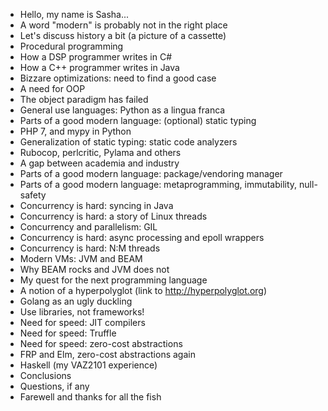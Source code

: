 * Hello, my name is Sasha...
* A word "modern" is probably not in the right place
* Let's discuss history a bit (a picture of a cassette)
* Procedural programming
* How a DSP programmer writes in C#
* How a C++ programmer writes in Java
* Bizzare optimizations: need to find a good case
* A need for OOP
* The object paradigm has failed
* General use languages: Python as a lingua franca
* Parts of a good modern language: (optional) static typing
* PHP 7, and mypy in Python
* Generalization of static typing: static code analyzers
* Rubocop, perlcritic, Pylama and others
* A gap between academia and industry
* Parts of a good modern language: package/vendoring manager
* Parts of a good modern language: metaprogramming, immutability, null-safety
* Concurrency is hard: syncing in Java
* Concurrency is hard: a story of Linux threads
* Concurrency and parallelism: GIL
* Concurrency is hard: async processing and epoll wrappers
* Concurrency is hard: N:M threads
* Modern VMs: JVM and BEAM
* Why BEAM rocks and JVM does not
* My quest for the next programming language
* A notion of a hyperpolyglot (link to http://hyperpolyglot.org)
* Golang as an ugly duckling
* Use libraries, not frameworks!
* Need for speed: JIT compilers
* Need for speed: Truffle
* Need for speed: zero-cost abstractions
* FRP and Elm, zero-cost abstractions again
* Haskell (my VAZ2101 experience)
* Conclusions
* Questions, if any
* Farewell and thanks for all the fish
